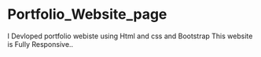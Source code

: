 # Portfolio_Website_page
I Devloped portfolio webiste using Html and css and Bootstrap This website is Fully Responsive..
